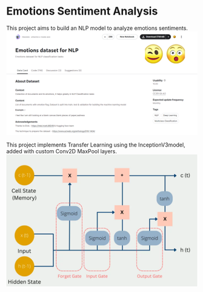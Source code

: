 ﻿# Emotions Sentiment Analysis

This project aims to build an NLP model to analyze emotions sentiments. 
![Cute Cat](Emotions-dataset-info.png?raw=true "emotions dataset")

This project implements Transfer Learning using the InceptionV3model, added with custom Conv2D MaxPool layers. 
![Cute Cat](LSTMArchitecture.png?raw=true "LSTM arch")
